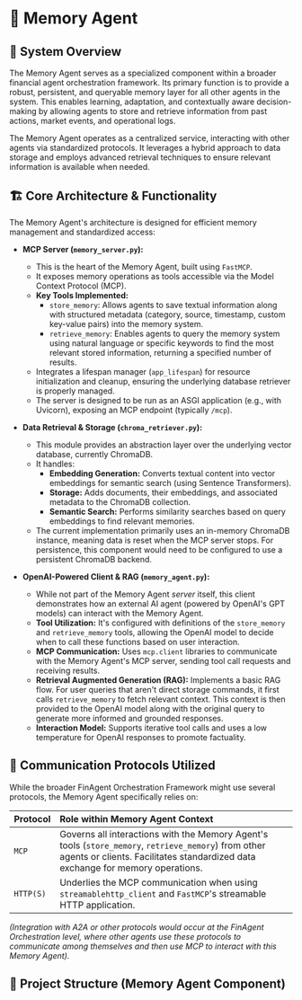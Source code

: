 # 🧠 Memory Agent

## 📐 System Overview

The Memory Agent serves as a specialized component within a broader financial agent orchestration framework. Its primary function is to provide a robust, persistent, and queryable memory layer for all other agents in the system. This enables learning, adaptation, and contextually aware decision-making by allowing agents to store and retrieve information from past actions, market events, and operational logs.

The Memory Agent operates as a centralized service, interacting with other agents via standardized protocols. It leverages a hybrid approach to data storage and employs advanced retrieval techniques to ensure relevant information is available when needed.

## 🏗️ Core Architecture & Functionality

The Memory Agent's architecture is designed for efficient memory management and standardized access:

* **MCP Server (`memory_server.py`):**
    * This is the heart of the Memory Agent, built using `FastMCP`.
    * It exposes memory operations as tools accessible via the Model Context Protocol (MCP).
    * **Key Tools Implemented:**
        * `store_memory`: Allows agents to save textual information along with structured metadata (category, source, timestamp, custom key-value pairs) into the memory system.
        * `retrieve_memory`: Enables agents to query the memory system using natural language or specific keywords to find the most relevant stored information, returning a specified number of results.
    * Integrates a lifespan manager (`app_lifespan`) for resource initialization and cleanup, ensuring the underlying database retriever is properly managed.
    * The server is designed to be run as an ASGI application (e.g., with Uvicorn), exposing an MCP endpoint (typically `/mcp`).

* **Data Retrieval & Storage (`chroma_retriever.py`):**
    * This module provides an abstraction layer over the underlying vector database, currently ChromaDB.
    * It handles:
        * **Embedding Generation:** Converts textual content into vector embeddings for semantic search (using Sentence Transformers).
        * **Storage:** Adds documents, their embeddings, and associated metadata to the ChromaDB collection.
        * **Semantic Search:** Performs similarity searches based on query embeddings to find relevant memories.
    * The current implementation primarily uses an in-memory ChromaDB instance, meaning data is reset when the MCP server stops. For persistence, this component would need to be configured to use a persistent ChromaDB backend.

* **OpenAI-Powered Client & RAG (`memory_agent.py`):**
    * While not part of the Memory Agent *server* itself, this client demonstrates how an external AI agent (powered by OpenAI's GPT models) can interact with the Memory Agent.
    * **Tool Utilization:** It's configured with definitions of the `store_memory` and `retrieve_memory` tools, allowing the OpenAI model to decide when to call these functions based on user interaction.
    * **MCP Communication:** Uses `mcp.client` libraries to communicate with the Memory Agent's MCP server, sending tool call requests and receiving results.
    * **Retrieval Augmented Generation (RAG):** Implements a basic RAG flow. For user queries that aren't direct storage commands, it first calls `retrieve_memory` to fetch relevant context. This context is then provided to the OpenAI model along with the original query to generate more informed and grounded responses.
    * **Interaction Model:** Supports iterative tool calls and uses a low temperature for OpenAI responses to promote factuality.

## 🔗 Communication Protocols Utilized

While the broader FinAgent Orchestration Framework might use several protocols, the Memory Agent specifically relies on:

| Protocol | Role within Memory Agent Context                                      |
| :------- | :-------------------------------------------------------------------- |
| `MCP`    | Governs all interactions with the Memory Agent's tools (`store_memory`, `retrieve_memory`) from other agents or clients. Facilitates standardized data exchange for memory operations. |
| `HTTP(S)`| Underlies the MCP communication when using `streamablehttp_client` and `FastMCP`'s streamable HTTP application. |

*(Integration with A2A or other protocols would occur at the FinAgent Orchestration level, where other agents use these protocols to communicate among themselves and then use MCP to interact with this Memory Agent).*

## 📁 Project Structure (Memory Agent Component)
